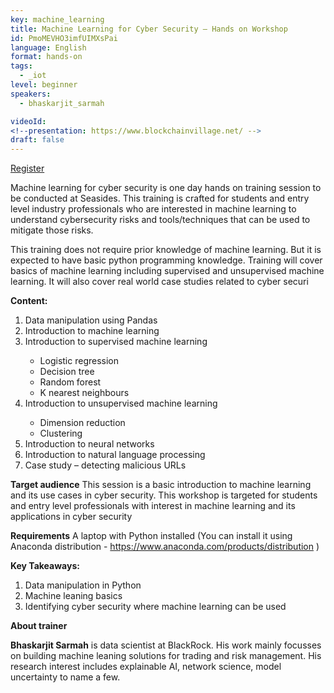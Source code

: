 ```yaml
---
key: machine_learning
title: Machine Learning for Cyber Security – Hands on Workshop
id: PmoMEVHO3imfUIMXsPai
language: English
format: hands-on
tags:
  - _iot
level: beginner
speakers:
  - bhaskarjit_sarmah

videoId: 
<!--presentation: https://www.blockchainvillage.net/ -->
draft: false
---
```


<a align="center" class="btn primary" target="_blank" rel="noopener" href="https://forms.gle/6uYsdU7wByBRgK566">Register</a>

Machine learning for cyber security is one day hands on training session to be conducted at Seasides. This training is crafted for students and entry level industry professionals who are interested in machine learning to understand cybersecurity risks and tools/techniques that can be used to mitigate those risks.

This training does not require prior knowledge of machine learning. But it is expected to have basic python programming knowledge. Training will cover basics of machine learning including supervised and unsupervised machine learning. It will also cover real world case studies related to cyber securi

 
**Content:**
<ol>
    <li>Data manipulation using Pandas</li>
    <li>Introduction to machine learning</li>
    <li>Introduction to supervised machine learning</li>
    <ul>
        <li>Logistic regression</li>
        <li>Decision tree</li>
        <li>Random forest</li>
        <li>K nearest neighbours</li>
    </ul>
    <li>Introduction to unsupervised machine learning</li>
    <ul>
        <li>Dimension reduction</li>
        <li>Clustering</li>
    </ul>
    <li>Introduction to neural networks</li>
    <li>Introduction to natural language processing</li>
    <li>Case study – detecting malicious URLs</li>
</ol>

**Target audience**
This session is a basic introduction to machine learning and its use cases in cyber security. This workshop is targeted for students and entry level professionals with interest in machine learning and its applications in cyber security

**Requirements**
A laptop with Python installed (You can install it using Anaconda distribution - https://www.anaconda.com/products/distribution )


**Key Takeaways:**
<ol>
    <li>Data manipulation in Python</li>
    <li>Machine leaning basics</li>
    <li>Identifying cyber security where machine learning can be used</li>
</ol>

**About trainer**

**Bhaskarjit Sarmah** is data scientist at BlackRock. His work mainly focusses on building machine leaning solutions for trading and risk management. His research interest includes explainable AI, network science, model uncertainty to name a few.

<!--
<a align="center" class="btn primary" target="_blank" rel="noopener" href="https://docs.google.com/forms/d/1d9hdyZVtIsEoPutSPrIy4grqEKHvJOOnpzjNI0m2IFo/edit">Register</a>
-->